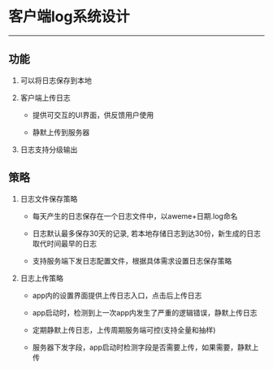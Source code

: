 # 客户端log系统设计
---

## 功能

1. 可以将日志保存到本地

2. 客户端上传日志

	* 提供可交互的UI界面，供反馈用户使用

	* 静默上传到服务器

3. 日志支持分级输出

## 策略

1. 日志文件保存策略

	* 每天产生的日志保存在一个日志文件中，以aweme+日期.log命名

	* 日志默认最多保存30天的记录, 若本地存储日志到达30份，新生成的日志取代时间最早的日志

	* 支持服务端下发日志配置文件，根据具体需求设置日志保存策略

2. 日志上传策略

	* app内的设置界面提供上传日志入口，点击后上传日志

	* app启动时，检测到上一次app内发生了严重的逻辑错误，静默上传日志

	* 定期静默上传日志，上传周期服务端可控(支持全量和抽样)

	* 服务器下发字段，app启动时检测字段是否需要上传，如果需要，静默上传

